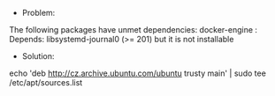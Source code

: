 * Problem:

The following packages have unmet dependencies: docker-engine : Depends: libsystemd-journal0 (>= 201) but it is not installable

* Solution:

echo 'deb http://cz.archive.ubuntu.com/ubuntu trusty main' | sudo tee /etc/apt/sources.list

